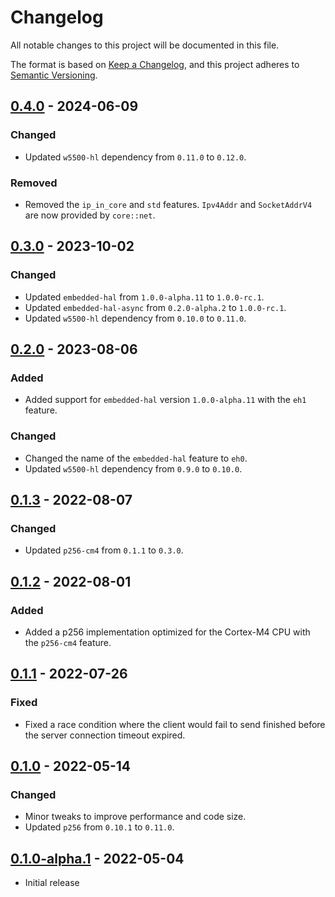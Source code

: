 # Changelog
All notable changes to this project will be documented in this file.

The format is based on [Keep a Changelog](https://keepachangelog.com/en/1.0.0/),
and this project adheres to [Semantic Versioning](https://semver.org/spec/v2.0.0.html).

## [0.4.0] - 2024-06-09
### Changed
- Updated `w5500-hl` dependency from `0.11.0` to `0.12.0`.

### Removed
- Removed the `ip_in_core` and `std` features.  `Ipv4Addr` and `SocketAddrV4` are now provided by `core::net`.

## [0.3.0] - 2023-10-02
### Changed
- Updated `embedded-hal` from `1.0.0-alpha.11` to `1.0.0-rc.1`.
- Updated `embedded-hal-async` from `0.2.0-alpha.2` to `1.0.0-rc.1`.
- Updated `w5500-hl` dependency from `0.10.0` to `0.11.0`.

## [0.2.0] - 2023-08-06
### Added
- Added support for `embedded-hal` version `1.0.0-alpha.11` with the `eh1` feature.

### Changed
- Changed the name of the `embedded-hal` feature to `eh0`.
- Updated `w5500-hl` dependency from `0.9.0` to `0.10.0`.

## [0.1.3] - 2022-08-07
### Changed
- Updated `p256-cm4` from `0.1.1` to `0.3.0`.

## [0.1.2] - 2022-08-01
### Added
- Added a p256 implementation optimized for the Cortex-M4 CPU with the `p256-cm4` feature.

## [0.1.1] - 2022-07-26
### Fixed
- Fixed a race condition where the client would fail to send finished before the server connection timeout expired.

## [0.1.0] - 2022-05-14
### Changed
- Minor tweaks to improve performance and code size.
- Updated `p256` from `0.10.1` to `0.11.0`.

## [0.1.0-alpha.1] - 2022-05-04
- Initial release

[Unreleased]: https://github.com/newAM/w5500-rs/compare/tls%2Fv0.4.0...HEAD
[0.4.0]: https://github.com/newAM/w5500-rs/compare/tls%2Fv0.3.0...tls%2Fv0.4.0
[0.3.0]: https://github.com/newAM/w5500-rs/compare/tls%2Fv0.2.0...tls%2Fv0.3.0
[0.2.0]: https://github.com/newAM/w5500-rs/compare/tls%2Fv0.1.3...tls%2Fv0.2.0
[0.1.3]: https://github.com/newAM/w5500-rs/compare/tls%2Fv0.1.2...tls%2Fv0.1.3
[0.1.2]: https://github.com/newAM/w5500-rs/compare/tls%2Fv0.1.1...tls%2Fv0.1.2
[0.1.1]: https://github.com/newAM/w5500-rs/compare/tls%2Fv0.1.0...tls%2Fv0.1.1
[0.1.0]: https://github.com/newAM/w5500-rs/releases/tag/tls%2Fv0.1.0-alpha.1...tls%2Fv0.1.0
[0.1.0-alpha.1]: https://github.com/newAM/w5500-rs/releases/tag/tls%2Fv0.1.0-alpha.1
